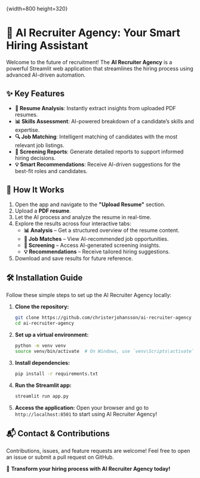 {width=800 height=320}

# 🤖 AI Recruiter Agency: Your Smart Hiring Assistant

Welcome to the future of recruitment! The **AI Recruiter Agency** is a powerful Streamlit web application that streamlines the hiring process using advanced AI-driven automation.

## ✨ Key Features

- **📄 Resume Analysis**: Instantly extract insights from uploaded PDF resumes.
- **📊 Skills Assessment**: AI-powered breakdown of a candidate’s skills and expertise.
- **🔍 Job Matching**: Intelligent matching of candidates with the most relevant job listings.
- **📑 Screening Reports**: Generate detailed reports to support informed hiring decisions.
- **💡 Smart Recommendations**: Receive AI-driven suggestions for the best-fit roles and candidates.

## 🚀 How It Works

1. Open the app and navigate to the **"Upload Resume"** section.
2. Upload a **PDF resume**.
3. Let the AI process and analyze the resume in real-time.
4. Explore the results across four interactive tabs:
   - **📊 Analysis** – Get a structured overview of the resume content.
   - **💼 Job Matches** – View AI-recommended job opportunities.
   - **🎯 Screening** – Access AI-generated screening insights.
   - **💡 Recommendations** – Receive tailored hiring suggestions.
5. Download and save results for future reference.

## 🛠️ Installation Guide

Follow these simple steps to set up the AI Recruiter Agency locally:

1. **Clone the repository:**

   ```bash
   git clone https://github.com/christerjohansson/ai-recruiter-agency
   cd ai-recruiter-agency
   ```

2. **Set up a virtual environment:**

   ```bash
   python -m venv venv
   source venv/bin/activate  # On Windows, use `venv\Scripts\activate`
   ```

3. **Install dependencies:**

   ```bash
   pip install -r requirements.txt
   ```

4. **Run the Streamlit app:**

   ```bash
   streamlit run app.py
   ```

5. **Access the application:** Open your browser and go to `http://localhost:8501` to start using AI Recruiter Agency!

## 📬 Contact & Contributions

Contributions, issues, and feature requests are welcome! Feel free to open an issue or submit a pull request on GitHub.

🚀 **Transform your hiring process with AI Recruiter Agency today!**

